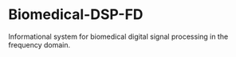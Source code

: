 # Biomedical-DSP-FD
Informational system for biomedical digital signal processing in the frequency domain.
